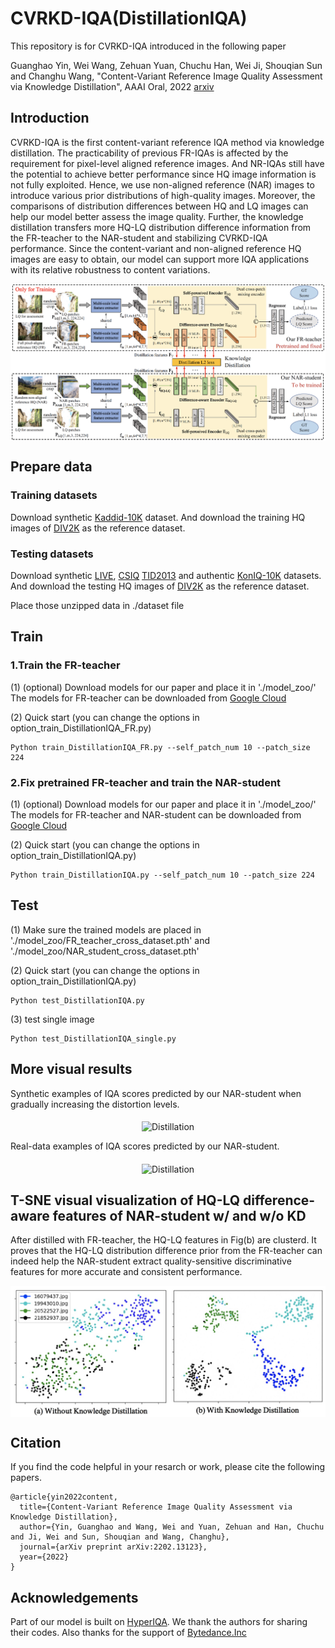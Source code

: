 # CVRKD-IQA(DistillationIQA)
This repository is for CVRKD-IQA introduced in the following paper

Guanghao Yin, Wei Wang, Zehuan Yuan, Chuchu Han, Wei Ji, Shouqian Sun and Changhu Wang, "Content-Variant Reference Image Quality Assessment via Knowledge Distillation", AAAI Oral, 2022 [arxiv](https://arxiv.org/abs/2202.13123)

## Introduction
CVRKD-IQA is the first content-variant reference IQA method via knowledge distillation. The practicability of previous FR-IQAs is affected by the requirement for pixel-level aligned reference images. And NR-IQAs still have the potential to achieve better performance since HQ image information is not fully exploited. Hence, we use non-aligned reference (NAR) images to introduce various prior distributions of high-quality images. Moreover, the comparisons of distribution differences between HQ and LQ images can help our model better assess the image quality. Further, the knowledge distillation transfers more HQ-LQ distribution difference information from the FR-teacher to the NAR-student and stabilizing CVRKD-IQA performance. Since the content-variant and non-aligned reference HQ images are easy to obtain, our model can support more IQA applications with its relative robustness to content variations.

<div align=center><img src="https://github.com/guanghaoyin/CVRKD-IQA/blob/main/imgs/distillationIQA.png" alt="Distillation" align="middle" /></div>

## Prepare data
### Training datasets
Download synthetic [Kaddid-10K](http://database.mmsp-kn.de/kadid-10k-database.html) dataset. And download the training HQ images of [DIV2K](https://data.vision.ee.ethz.ch/cvl/DIV2K/) as the reference dataset.

### Testing datasets
Download synthetic [LIVE](http://live.ece.utexas.edu/index.php), [CSIQ](https://qualinet.github.io/databases/image/categorical_image_quality_csiq_database/) [TID2013](http://www.ponomarenko.info/tid2013.htm) and authentic [KonIQ-10K](http://database.mmsp-kn.de/koniq-10k-database.html) datasets. And download the testing HQ images of [DIV2K](https://data.vision.ee.ethz.ch/cvl/DIV2K/) as the reference dataset.

Place those unzipped data in ./dataset file
## Train
### 1.Train the FR-teacher
(1) (optional) Download models for our paper and place it in './model_zoo/'
   The models for FR-teacher can be downloaded from [Google Cloud](https://drive.google.com/file/d/1niFBV-ysJeVoaXUPQp-08ovrjS9tPhGW/view?usp=sharing)
   
(2) Quick start (you can change the options in option_train_DistillationIQA_FR.py)
```
Python train_DistillationIQA_FR.py --self_patch_num 10 --patch_size 224
```
### 2.Fix pretrained FR-teacher and train the NAR-student
(1) (optional) Download models for our paper and place it in './model_zoo/'
   The models for FR-teacher and NAR-student can be downloaded from [Google Cloud](https://drive.google.com/file/d/107TI1pa0TDxs3V8tO2KhmhKJmfc9ZOl4/view?usp=sharing)
   
(2) Quick start (you can change the options in option_train_DistillationIQA.py)
```
Python train_DistillationIQA.py --self_patch_num 10 --patch_size 224
```

## Test
(1) Make sure the trained models are placed in './model_zoo/FR_teacher_cross_dataset.pth' and './model_zoo/NAR_student_cross_dataset.pth' 

(2) Quick start (you can change the options in option_train_DistillationIQA.py)
```
Python test_DistillationIQA.py
```
(3) test single image
```
Python test_DistillationIQA_single.py
```
## More visual results
Synthetic examples of IQA scores predicted by our NAR-student when gradually increasing the distortion levels.
<div align=center><img src="https://github.com/guanghaoyin/CVRKD-IQA/blob/main/imgs/synthetic_example.png" alt="Distillation" align="middle" /></div>

Real-data examples of IQA scores predicted by our NAR-student.
<div align=center><img src="https://github.com/guanghaoyin/CVRKD-IQA/blob/main/imgs/real_example.png" alt="Distillation" align="middle" /></div>

## T-SNE visual visualization of HQ-LQ difference-aware features of NAR-student w/ and w/o KD
After distilled with FR-teacher, the HQ-LQ features in Fig(b) are clusterd. It proves that the HQ-LQ distribution difference prior from the FR-teacher can indeed
help the NAR-student extract quality-sensitive discriminative features for more accurate and consistent performance.

<div align=center><img src="https://github.com/guanghaoyin/CVRKD-IQA/blob/main/imgs/KD.png" alt="Distillation" align="middle" /></div>

## Citation

If you find the code helpful in your resarch or work, please cite the following papers.

```
@article{yin2022content,
  title={Content-Variant Reference Image Quality Assessment via Knowledge Distillation},
  author={Yin, Guanghao and Wang, Wei and Yuan, Zehuan and Han, Chuchu and Ji, Wei and Sun, Shouqian and Wang, Changhu},
  journal={arXiv preprint arXiv:2202.13123},
  year={2022}
}
```
## Acknowledgements
Part of our model is built on [HyperIQA](https://github.com/SSL92/hyperIQA). We thank the authors for sharing their codes. Also thanks for the support of [Bytedance.Inc](https://github.com/bytedance)
